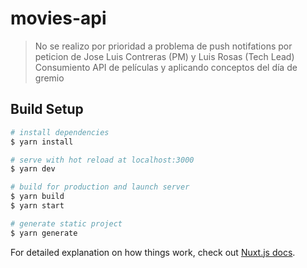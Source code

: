 # movies-api
> No se realizo por prioridad a problema de push notifations por peticion de Jose Luis Contreras (PM)  y Luis Rosas (Tech Lead)
> Consumiento API de películas y aplicando conceptos del día de gremio

## Build Setup

``` bash
# install dependencies
$ yarn install

# serve with hot reload at localhost:3000
$ yarn dev

# build for production and launch server
$ yarn build
$ yarn start

# generate static project
$ yarn generate
```

For detailed explanation on how things work, check out [Nuxt.js docs](https://nuxtjs.org).
